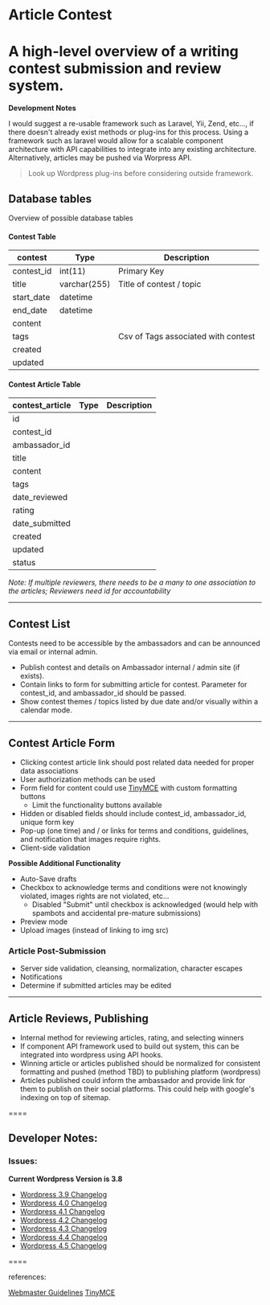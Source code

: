 # Article Contest

A high-level overview of a writing contest submission and review system.
====

**Development Notes**

I would suggest a re-usable framework such as Laravel, Yii, Zend, etc..., if there doesn't already exist methods or plug-ins for this process.  Using a framework such as laravel would allow for a scalable component architecture with API capabilities to integrate into any existing architecture.  Alternatively, articles may be pushed via Worpress API.

> Look up Wordpress plug-ins before considering outside framework.

## Database tables

Overview of possible database tables

#### Contest Table

| contest | Type | Description |
|  ---- | ---- | ---- |
| contest_id | int(11) | Primary Key |
| title | varchar(255) | Title of contest / topic |
| start_date | datetime | |
| end_date | datetime |  |
| content |  | |
| tags | | Csv of Tags associated with contest |
| created  | | |
| updated | | |

#### Contest Article Table

| contest_article | Type | Description |
|  ---- | ---- | ---- |
| id | | |
| contest_id | | |
| ambassador_id  | | |
| title  | | |
| content  | | |
| tags  | | |
| date_reviewed  | | |
| rating | | |
| date_submitted | | |
| created | | |
| updated | | |
| status | | |


_Note: If multiple reviewers, there needs to be a many to one association to the articles; Reviewers need id for accountability_

----

## Contest List

Contests need to be accessible by the ambassadors and can be announced via email or internal admin.

 - Publish contest and details on Ambassador internal / admin site (if exists).
 - Contain links to form for submitting article for contest. Parameter for contest_id, and ambassador_id should be passed.
 - Show contest themes / topics listed by due date and/or visually within a calendar mode.

----

## Contest Article Form



- Clicking contest article link should post related data needed for proper data associations
- User authorization methods can be used
- Form field for content could use [TinyMCE](https://www.tinymce.com/) with custom formatting buttons 
  - Limit the functionality buttons available
- Hidden or disabled fields should include contest_id, ambassador_id, unique form key
- Pop-up (one time) and / or links for terms and conditions, guidelines, and notification that images require rights.
- Client-side validation

**Possible Additional Functionality**

- Auto-Save drafts
- Checkbox to acknowledge terms and conditions were not knowingly violated, images rights are not violated, etc...
  - Disabled "Submit" until checkbox is acknowledged (would help with spambots and accidental pre-mature submissions)
- Preview mode
- Upload images (instead of linking to img src)

### Article Post-Submission

- Server side validation, cleansing, normalization, character escapes
- Notifications
- Determine if submitted articles may be edited

---- 

## Article Reviews, Publishing

- Internal method for reviewing articles, rating, and selecting winners
- If component API framework used to build out system, this can be integrated into wordpress using API hooks.
- Winning article or articles published should be normalized for consistent formatting and pushed (method TBD) to publishing platform (wordpress)
- Articles published could inform the ambassador and provide link for them to publish on their social platforms.  This could help with google's indexing on top of sitemap.

====

## Developer Notes:

### Issues:

**Current Wordpress Version is 3.8**

- [Wordpress 3.9 Changelog](https://codex.wordpress.org/Version_3.9)
- [Wordpress 4.0 Changelog](https://codex.wordpress.org/Version_4.0)
- [Wordpress 4.1 Changelog](https://codex.wordpress.org/Version_4.1)
- [Wordpress 4.2 Changelog](https://codex.wordpress.org/Version_4.2)
- [Wordpress 4.3 Changelog](https://codex.wordpress.org/Version_4.3)
- [Wordpress 4.4 Changelog](https://codex.wordpress.org/Version_4.4)
- [Wordpress 4.5 Changelog](https://codex.wordpress.org/Version_4.5)


====

references:

[Webmaster Guidelines](https://support.google.com/webmasters/answer/35769?hl=en&ref_topic=6002025)
[TinyMCE](https://www.tinymce.com/)
